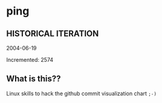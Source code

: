 # ping

## HISTORICAL ITERATION
2004-06-19

Incremented: 2574

## What is this?? 
Linux skills to hack the github commit visualization chart `;-)`

